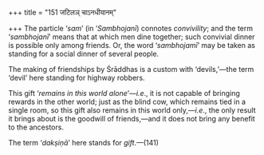 +++
title = "151 जटिलञ् चाऽनधीयानम्"

+++
The particle ‘*sam*’ (in ‘*Sambhojanī*) connotes *convivility*; and the
term ‘*sambhojanī*’ means that at which men dine together; such
convivial dinner is possible only among friends. Or, the word
‘*sambhojamī*’ may be taken as standing for a social dinner of several
people.

The making of friendships by Śrāddhas is a custom with ‘devils,’—the
term ‘devil’ here standing for highway robbers.

This gift ‘*remains in this world alone*’—*i.e*., it is not capable of
bringing rewards in the other world; just as the blind cow, which
remains tied in a single room, so this gift also remains in this world
only,—*i.e*., the only result it brings about is the goodwill of
friends,—and it does not bring any benefit to the ancestors.

The term ‘*dakṣiṇā*’ here stands for *gift*.—(141)


